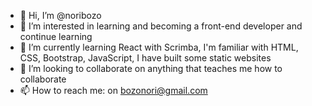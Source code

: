 - 👋 Hi, I’m @noribozo
- 👀 I’m interested in learning and becoming a front-end developer and continue learning
- 🌱 I’m currently learning React with Scrimba, I'm familiar with HTML, CSS, Bootstrap, JavaScript, I have built some static websites
- 💞️ I’m looking to collaborate on anything that teaches me how to collaborate
- 📫 How to reach me:  on bozonori@gmail.com

<!---
noribozo/noribozo is a ✨ special ✨ repository because its `README.md` (this file) appears on your GitHub profile.
You can click the Preview link to take a look at your changes.
--->
